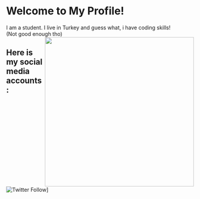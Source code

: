 # Welcome to My Profile! 
I am a student. I live in Turkey and guess what, i have coding skills!</br>
(Not good enough tho)
<img align='right' src="https://im7.ezgif.com/tmp/ezgif-7-aa717ba48f93.gif" width="400">

## Here is my social media accounts:

![Twitter Follow](https://img.shields.io/twitter/follow/mekroknight12?label=Follow)]
